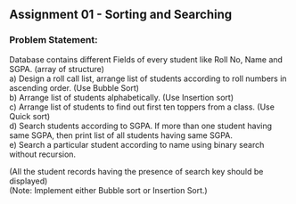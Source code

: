 ## Assignment 01 - Sorting and Searching
### Problem Statement:
Database contains different Fields of every student like Roll No, Name and SGPA. (array of structure)  
a) Design a roll call list, arrange list of students according to roll numbers in ascending order. (Use Bubble Sort)  
b) Arrange list of students alphabetically. (Use Insertion sort)  
c) Arrange list of students to find out first ten toppers from a class. (Use Quick sort)  
d) Search students according to SGPA. If more than one student having same SGPA, then print list of all students having same SGPA.  
e) Search a particular student according to name using binary search without recursion.  

(All the student records having the presence of search key should be displayed)  
(Note: Implement either Bubble sort or Insertion Sort.)  
